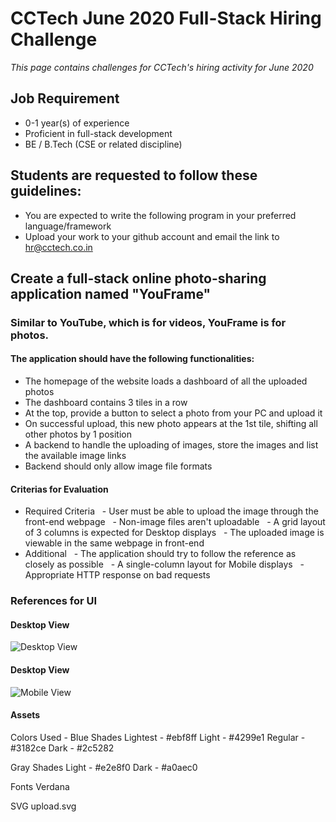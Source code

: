 # CCTech June 2020 Full-Stack Hiring Challenge

_This page contains challenges for CCTech's hiring activity for June 2020_

## Job Requirement

- 0-1 year(s) of experience
- Proficient in full-stack development
- BE / B.Tech (CSE or related discipline)

## Students are requested to follow these guidelines:

- You are expected to write the following program in your preferred language/framework
- Upload your work to your github account and email the link to hr@cctech.co.in

## Create a full-stack online photo-sharing application named "YouFrame"

### Similar to YouTube, which is for videos, YouFrame is for photos.

#### The application should have the following functionalities:

- The homepage of the website loads a dashboard of all the uploaded photos
- The dashboard contains 3 tiles in a row
- At the top, provide a button to select a photo from your PC and upload it
- On successful upload, this new photo appears at the 1st tile, shifting all other photos by 1 position
- A backend to handle the uploading of images, store the images and list the available image links
- Backend should only allow image file formats

#### Criterias for Evaluation

- Required Criteria
    - User must be able to upload the image through the front-end webpage
    - Non-image files aren't uploadable
    - A grid layout of 3 columns is expected for Desktop displays
    - The uploaded image is viewable in the same webpage in front-end
- Additional
    - The application should try to follow the reference as closely as possible
    - A single-column layout for Mobile displays
    - Appropriate HTTP response on bad requests

### References for UI

#### Desktop View

![Desktop View](https://github.com/mercurial-hc/challenges/blob/master/2020/06/hiring/images/c2-q1-desktop.png)

#### Desktop View

![Mobile View](https://github.com/mercurial-hc/challenges/blob/master/2020/06/hiring/images/c2-q1-mobile.png)

#### Assets

Colors Used -
Blue Shades
Lightest - #ebf8ff
Light - #4299e1
Regular - #3182ce
Dark - #2c5282

Gray Shades
Light - #e2e8f0
Dark - #a0aec0

Fonts
Verdana

SVG
upload.svg
